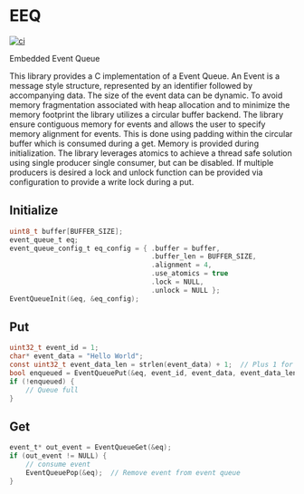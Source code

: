 # EEQ
[![ci](https://github.com/ndaniell/EEQ/actions/workflows/ci.yml/badge.svg?branch=main)](https://github.com/ndaniell/EEQ/actions/workflows/ci.yml)

Embedded Event Queue

This library provides a C implementation of a Event Queue. An Event is a message style structure, represented by an identifier followed by accompanying data. The size of the event data can be dynamic. To avoid memory fragmentation associated with heap allocation and to minimize the memory footprint the library utilizes a circular buffer backend. The library ensure contiguous memory for events and allows the user to specify memory alignment for events. This is done using padding within the circular buffer which is consumed during a get. Memory is provided during initialization. The library leverages atomics to achieve a thread safe solution using single producer single consumer, but can be disabled. If multiple producers is desired a lock and unlock function can be provided via configuration to provide a write lock during a put.

## Initialize
```c
uint8_t buffer[BUFFER_SIZE];
event_queue_t eq;
event_queue_config_t eq_config = { .buffer = buffer, 
                                   .buffer_len = BUFFER_SIZE, 
                                   .alignment = 4, 
                                   .use_atomics = true
                                   .lock = NULL,
                                   .unlock = NULL };
EventQueueInit(&eq, &eq_config);
```

## Put
```c
uint32_t event_id = 1;
char* event_data = "Hello World";
const uint32_t event_data_len = strlen(event_data) + 1;  // Plus 1 for NULL
bool enqueued = EventQueuePut(&eq, event_id, event_data, event_data_len);
if (!enqueued) {
    // Queue full
}
```

## Get
```c
event_t* out_event = EventQueueGet(&eq);
if (out_event != NULL) {
    // consume event
    EventQueuePop(&eq);  // Remove event from event queue
}
```


    